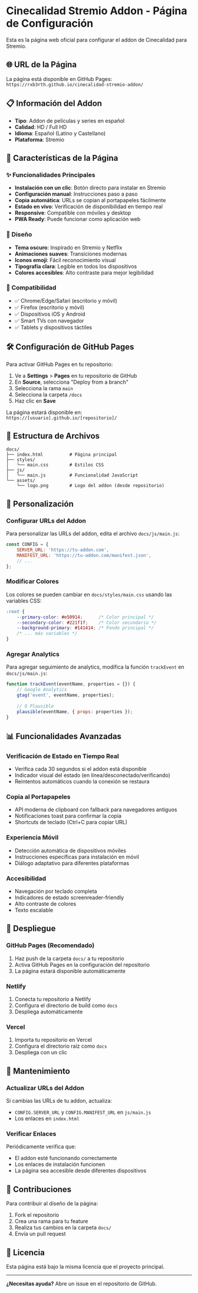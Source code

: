 # Cinecalidad Stremio Addon - Página de Configuración

Esta es la página web oficial para configurar el addon de Cinecalidad para Stremio.

## 🌐 URL de la Página

La página está disponible en GitHub Pages: `https://rxb3rth.github.io/cinecalidad-stremio-addon/`

## 📋 Información del Addon

- **Tipo**: Addon de películas y series en español
- **Calidad**: HD / Full HD
- **Idioma**: Español (Latino y Castellano)
- **Plataforma**: Stremio

## 🚀 Características de la Página

### ✨ Funcionalidades Principales

- **Instalación con un clic**: Botón directo para instalar en Stremio
- **Configuración manual**: Instrucciones paso a paso
- **Copia automática**: URLs se copian al portapapeles fácilmente
- **Estado en vivo**: Verificación de disponibilidad en tiempo real
- **Responsive**: Compatible con móviles y desktop
- **PWA Ready**: Puede funcionar como aplicación web

### 🎨 Diseño

- **Tema oscuro**: Inspirado en Stremio y Netflix
- **Animaciones suaves**: Transiciones modernas
- **Iconos emoji**: Fácil reconocimiento visual
- **Tipografía clara**: Legible en todos los dispositivos
- **Colores accesibles**: Alto contraste para mejor legibilidad

### 📱 Compatibilidad

- ✅ Chrome/Edge/Safari (escritorio y móvil)
- ✅ Firefox (escritorio y móvil)
- ✅ Dispositivos iOS y Android
- ✅ Smart TVs con navegador
- ✅ Tablets y dispositivos táctiles

## 🛠️ Configuración de GitHub Pages

Para activar GitHub Pages en tu repositorio:

1. Ve a **Settings** > **Pages** en tu repositorio de GitHub
2. En **Source**, selecciona "Deploy from a branch"
3. Selecciona la rama `main` 
4. Selecciona la carpeta `/docs`
5. Haz clic en **Save**

La página estará disponible en: `https://[usuario].github.io/[repositorio]/`

## 📁 Estructura de Archivos

```
docs/
├── index.html          # Página principal
├── styles/
│   └── main.css        # Estilos CSS
├── js/
│   └── main.js         # Funcionalidad JavaScript
└── assets/
    └── logo.png        # Logo del addon (desde repositorio)
```

## 🔧 Personalización

### Configurar URLs del Addon

Para personalizar las URLs del addon, edita el archivo `docs/js/main.js`:

```javascript
const CONFIG = {
    SERVER_URL: 'https://tu-addon.com',
    MANIFEST_URL: 'https://tu-addon.com/manifest.json',
    // ...
};
```

### Modificar Colores

Los colores se pueden cambiar en `docs/styles/main.css` usando las variables CSS:

```css
:root {
    --primary-color: #e50914;      /* Color principal */
    --secondary-color: #221f1f;    /* Color secundario */
    --background-primary: #141414; /* Fondo principal */
    /* ... más variables */
}
```

### Agregar Analytics

Para agregar seguimiento de analytics, modifica la función `trackEvent` en `docs/js/main.js`:

```javascript
function trackEvent(eventName, properties = {}) {
    // Google Analytics
    gtag('event', eventName, properties);
    
    // O Plausible
    plausible(eventName, { props: properties });
}
```

## 📊 Funcionalidades Avanzadas

### Verificación de Estado en Tiempo Real

- Verifica cada 30 segundos si el addon está disponible
- Indicador visual del estado (en línea/desconectado/verificando)
- Reintentos automáticos cuando la conexión se restaura

### Copia al Portapapeles

- API moderna de clipboard con fallback para navegadores antiguos
- Notificaciones toast para confirmar la copia
- Shortcuts de teclado (Ctrl+C para copiar URL)

### Experiencia Móvil

- Detección automática de dispositivos móviles
- Instrucciones específicas para instalación en móvil
- Diálogo adaptativo para diferentes plataformas

### Accesibilidad

- Navegación por teclado completa
- Indicadores de estado screenreader-friendly
- Alto contraste de colores
- Texto escalable

## 🚀 Despliegue

### GitHub Pages (Recomendado)

1. Haz push de la carpeta `docs/` a tu repositorio
2. Activa GitHub Pages en la configuración del repositorio
3. La página estará disponible automáticamente

### Netlify

1. Conecta tu repositorio a Netlify
2. Configura el directorio de build como `docs`
3. Despliega automáticamente

### Vercel

1. Importa tu repositorio en Vercel
2. Configura el directorio raíz como `docs`
3. Despliega con un clic

## 📝 Mantenimiento

### Actualizar URLs del Addon

Si cambias las URLs de tu addon, actualiza:
- `CONFIG.SERVER_URL` y `CONFIG.MANIFEST_URL` en `js/main.js`
- Los enlaces en `index.html`

### Verificar Enlaces

Periódicamente verifica que:
- El addon esté funcionando correctamente
- Los enlaces de instalación funcionen
- La página sea accesible desde diferentes dispositivos

## 🤝 Contribuciones

Para contribuir al diseño de la página:

1. Fork el repositorio
2. Crea una rama para tu feature
3. Realiza tus cambios en la carpeta `docs/`
4. Envía un pull request

## 📄 Licencia

Esta página está bajo la misma licencia que el proyecto principal.

---

**¿Necesitas ayuda?** Abre un issue en el repositorio de GitHub.
